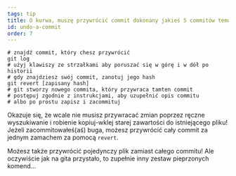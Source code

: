 ```yaml
---
tags: tip
title: O kurwa, muszę przywrócić commit dokonany jakieś 5 commitów temu!
id: undo-a-commit
order: 7
---
```


```git
# znajdź commit, który chesz przywrócić
git log
# użyj klawiszy ze strzałkami aby poruszać się w górę i w dół po historii
# gdy znajdziesz swój commit, zanotuj jego hash
git revert [zapisany hash]
# git stworzy nowego commita, który przywraca tamten commit
# postępuj zgodnie z instrukcjami, aby uzupełnić opis commitu
# albo po prostu zapisz i zacommituj
```

Okazuje się, że wcale nie musisz przywracać zmian poprzez ręczne wyszukiwanie i robienie kopiuj-wklej starej zawartości do istniejącego pliku! Jeżeli zacommitowałeś(aś) buga, możesz przywrócić cały commit za jednym zamachem za pomocą `revert`.

Możesz także przywrócić pojedynczy plik zamiast całego commitu! Ale oczywiście jak na gita przystało, to zupełnie inny zestaw pieprzonych komend...